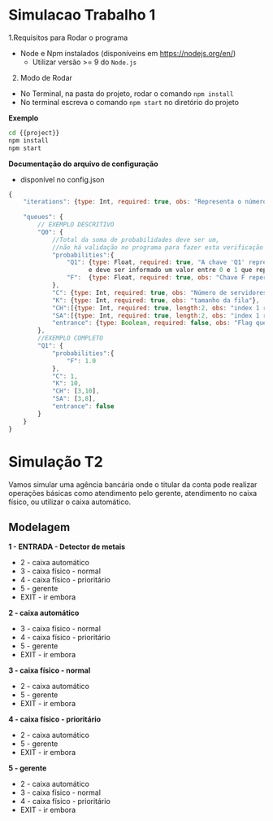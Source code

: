 # Simulacao Trabalho 1

1.Requisitos para Rodar o programa   
* Node e Npm instalados (disponíveins em https://nodejs.org/en/) 
  * Utilizar versão >= 9 do ````Node.js````
2. Modo de Rodar     
* No Terminal, na pasta do projeto, rodar o comando ````npm install````   
* No terminal escreva o comando ````npm start```` no diretório do projeto

**Exemplo**
````sh
cd {{project}}
npm install
npm start
````
**Documentação do arquivo de configuração**
* disponível no config.json
````js
{
    "iterations": {type: Int, required: true, obs: "Representa o número de iterações"},
    
    "queues": {
        // EXEMPLO DESCRITIVO
        "Q0": {
            //Total da soma de probabilidades deve ser um, 
            //não há validação no programa para fazer esta verificação
            "probabilities":{
                "Q1": {type: Float, required: true, "A chave 'Q1' representa o destino, 
                      e deve ser informado um valor entre 0 e 1 que represente a probabilidade de mudaça de estado"},
                "F":  {type: Float, required: true, obs: "Chave F repersenta a saída"}
            },
            "C": {type: Int, required: true, obs: "Número de servidores"},
            "K": {type: Int, required: true, obs: "tamanho da fila"},
            "CH":[{type: Int, required: true, length:2, obs: "index 1 representa o min e index 2 o max"}],
            "SA":[{type: Int, required: true, length:2, obs: "index 1 representa o min e index 2 o max"}],
            "entrance": {type: Boolean, required: false, obs: "Flag que indica se é entrada" }
        },
        //EXEMPLO COMPLETO
        "Q1": {
            "probabilities":{
                "F": 1.0
            },
            "C": 1,
            "K": 10,
            "CH": [3,10],
            "SA": [3,8],
            "entrance": false
        }
    }
}
````

# Simulação T2
Vamos simular uma agência bancária onde o titular da conta pode realizar operações básicas como atendimento pelo gerente, atendimento no caixa físico, ou utilizar o caixa automático.

## Modelagem
**1 - ENTRADA - Detector de metais**
- 2 - caixa automático
- 3 - caixa físico - normal
- 4 - caixa físico - prioritário
- 5 - gerente
- EXIT - ir embora

**2 - caixa automático**
- 3 - caixa físico - normal
- 4 - caixa físico - prioritário
-	5 - gerente
-	EXIT - ir embora

**3 - caixa físico - normal**
-	2 - caixa automático
-	5 - gerente
-	EXIT - ir embora

**4 - caixa físico - prioritário**
-	2 - caixa automático
-	5 - gerente
-	EXIT - ir embora

**5 - gerente**
-	2 - caixa automático
-	3 - caixa físico - normal
-	4 - caixa físico - prioritário
- EXIT - ir embora
